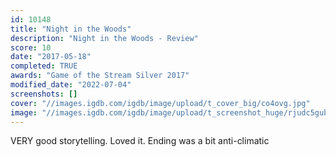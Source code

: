 ```yaml
---
id: 10148
title: "Night in the Woods"
description: "Night in the Woods - Review"
score: 10
date: "2017-05-18"
completed: TRUE
awards: "Game of the Stream Silver 2017"
modified_date: "2022-07-04"
screenshots: []
cover: "//images.igdb.com/igdb/image/upload/t_cover_big/co4ovg.jpg"
image: "//images.igdb.com/igdb/image/upload/t_screenshot_huge/rjudc5gubztdd9plbwmy.jpg"
---
```

VERY good storytelling. Loved it. Ending was a bit anti-climatic